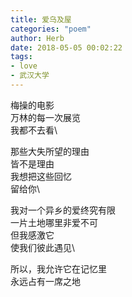 ```yaml
---
title: 爱乌及屋
categories: "poem"
author: Herb
date: 2018-05-05 00:02:22
tags:
- love
- 武汉大学
---
```

梅操的电影\
万林的每一次展览\
我都不去看\

那些大失所望的理由\
皆不是理由\
我想把这些回忆\
留给你\

我对一个异乡的爱终究有限\
一片土地哪里非爱不可\
但我感激它\
使我们彼此遇见\

所以，我允许它在记忆里\
永远占有一席之地